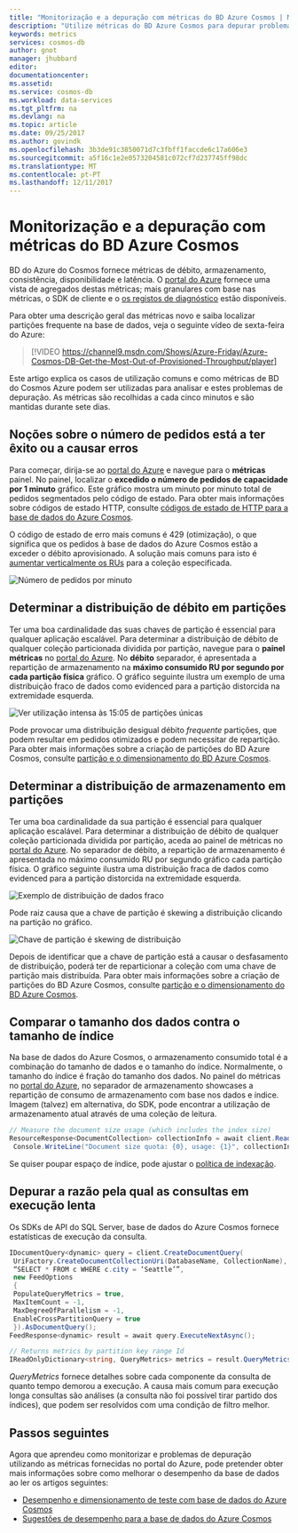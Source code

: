 ```yaml
---
title: "Monitorização e a depuração com métricas do BD Azure Cosmos | Microsoft Docs"
description: "Utilize métricas do BD Azure Cosmos para depurar problemas comuns e monitorizar a base de dados."
keywords: metrics
services: cosmos-db
author: gnot
manager: jhubbard
editor: 
documentationcenter: 
ms.assetid: 
ms.service: cosmos-db
ms.workload: data-services
ms.tgt_pltfrm: na
ms.devlang: na
ms.topic: article
ms.date: 09/25/2017
ms.author: govindk
ms.openlocfilehash: 3b3de91c3850071d7c3fbff1faccde6c17a606e3
ms.sourcegitcommit: a5f16c1e2e0573204581c072cf7d237745ff98dc
ms.translationtype: MT
ms.contentlocale: pt-PT
ms.lasthandoff: 12/11/2017
---
```

# <a name="monitoring-and-debugging-with-metrics-in-azure-cosmos-db"></a>Monitorização e a depuração com métricas do BD Azure Cosmos

BD do Azure do Cosmos fornece métricas de débito, armazenamento, consistência, disponibilidade e latência. O [portal do Azure](https://portal.azure.com) fornece uma vista de agregados destas métricas; mais granulares com base nas métricas, o SDK de cliente e o [os registos de diagnóstico](./logging.md) estão disponíveis.

Para obter uma descrição geral das métricas novo e saiba localizar partições frequente na base de dados, veja o seguinte vídeo de sexta-feira do Azure:

> [!VIDEO https://channel9.msdn.com/Shows/Azure-Friday/Azure-Cosmos-DB-Get-the-Most-Out-of-Provisioned-Throughput/player]
> 

Este artigo explica os casos de utilização comuns e como métricas de BD do Cosmos Azure podem ser utilizadas para analisar e estes problemas de depuração. As métricas são recolhidas a cada cinco minutos e são mantidas durante sete dias.

## <a name="understanding-how-many-requests-are-succeeding-or-causing-errors"></a>Noções sobre o número de pedidos está a ter êxito ou a causar erros

Para começar, dirija-se ao [portal do Azure](https://portal.azure.com) e navegue para o **métricas** painel. No painel, localizar o **excedido o número de pedidos de capacidade por 1 minuto** gráfico. Este gráfico mostra um minuto por minuto total de pedidos segmentados pelo código de estado. Para obter mais informações sobre códigos de estado HTTP, consulte [códigos de estado de HTTP para a base de dados do Azure Cosmos](https://docs.microsoft.com/rest/api/documentdb/http-status-codes-for-documentdb).

O código de estado de erro mais comuns é 429 (otimização), o que significa que os pedidos à base de dados do Azure Cosmos estão a exceder o débito aprovisionado. A solução mais comuns para isto é [aumentar verticalmente os RUs](./set-throughput.md) para a coleção especificada.

![Número de pedidos por minuto](media/use-metrics/metrics-12.png)

## <a name="determining-the-throughput-distribution-across-partitions"></a>Determinar a distribuição de débito em partições

Ter uma boa cardinalidade das suas chaves de partição é essencial para qualquer aplicação escalável. Para determinar a distribuição de débito de qualquer coleção particionada dividida por partição, navegue para o **painel métricas** no [portal do Azure](https://portal.azure.com). No **débito** separador, é apresentada a repartição de armazenamento na **máximo consumido RU por segundo por cada partição física** gráfico. O gráfico seguinte ilustra um exemplo de uma distribuição fraco de dados como evidenced para a partição distorcida na extremidade esquerda. 

![Ver utilização intensa às 15:05 de partições únicas](media/use-metrics/metrics-17.png)

Pode provocar uma distribuição desigual débito *frequente* partições, que podem resultar em pedidos otimizados e podem necessitar de repartição. Para obter mais informações sobre a criação de partições do BD Azure Cosmos, consulte [partição e o dimensionamento do BD Azure Cosmos](./partition-data.md).

## <a name="determining-the-storage-distribution-across-partitions"></a>Determinar a distribuição de armazenamento em partições

Ter uma boa cardinalidade da sua partição é essencial para qualquer aplicação escalável. Para determinar a distribuição de débito de qualquer coleção particionada dividida por partição, aceda ao painel de métricas no [portal do Azure](https://portal.azure.com). No separador de débito, a repartição de armazenamento é apresentada no máximo consumido RU por segundo gráfico cada partição física. O gráfico seguinte ilustra uma distribuição fraca de dados como evidenced para a partição distorcida na extremidade esquerda. 

![Exemplo de distribuição de dados fraco](media/use-metrics/metrics-07.png)

Pode raiz causa que a chave de partição é skewing a distribuição clicando na partição no gráfico. 

![Chave de partição é skewing de distribuição](media/use-metrics/metrics-05.png)

Depois de identificar que a chave de partição está a causar o desfasamento de distribuição, poderá ter de reparticionar a coleção com uma chave de partição mais distribuída. Para obter mais informações sobre a criação de partições do BD Azure Cosmos, consulte [partição e o dimensionamento do BD Azure Cosmos](./partition-data.md).

## <a name="comparing-data-size-against-index-size"></a>Comparar o tamanho dos dados contra o tamanho de índice

Na base de dados do Azure Cosmos, o armazenamento consumido total é a combinação do tamanho de dados e o tamanho do índice. Normalmente, o tamanho do índice é fração do tamanho dos dados. No painel do métricas no [portal do Azure](https://portal.azure.com), no separador de armazenamento showcases a repartição de consumo de armazenamento com base nos dados e índice. Imagem (talvez) em alternativa, do SDK, pode encontrar a utilização de armazenamento atual através de uma coleção de leitura.
```csharp
// Measure the document size usage (which includes the index size)  
ResourceResponse<DocumentCollection> collectionInfo = await client.ReadDocumentCollectionAsync(UriFactory.CreateDocumentCollectionUri("db", "coll")); 
 Console.WriteLine("Document size quota: {0}, usage: {1}", collectionInfo.DocumentQuota, collectionInfo.DocumentUsage);
``` 
Se quiser poupar espaço de índice, pode ajustar o [política de indexação](./indexing-policies.md).

## <a name="debugging-why-queries-are-running-slow"></a>Depurar a razão pela qual as consultas em execução lenta

Os SDKs de API do SQL Server, base de dados do Azure Cosmos fornece estatísticas de execução da consulta. 

```csharp
IDocumentQuery<dynamic> query = client.CreateDocumentQuery(
 UriFactory.CreateDocumentCollectionUri(DatabaseName, CollectionName), 
 “SELECT * FROM c WHERE c.city = ‘Seattle’”, 
 new FeedOptions 
 { 
 PopulateQueryMetrics = true, 
 MaxItemCount = -1, 
 MaxDegreeOfParallelism = -1, 
 EnableCrossPartitionQuery = true 
 }).AsDocumentQuery();
FeedResponse<dynamic> result = await query.ExecuteNextAsync();

// Returns metrics by partition key range Id 
IReadOnlyDictionary<string, QueryMetrics> metrics = result.QueryMetrics;
```

*QueryMetrics* fornece detalhes sobre cada componente da consulta de quanto tempo demorou a execução. A causa mais comum para execução longa consultas são análises (a consulta não foi possível tirar partido dos índices), que podem ser resolvidos com uma condição de filtro melhor.

## <a name="next-steps"></a>Passos seguintes

Agora que aprendeu como monitorizar e problemas de depuração utilizando as métricas fornecidas no portal do Azure, pode pretender obter mais informações sobre como melhorar o desempenho da base de dados ao ler os artigos seguintes:

* [Desempenho e dimensionamento de teste com base de dados do Azure Cosmos](performance-testing.md)
* [Sugestões de desempenho para a base de dados do Azure Cosmos](performance-tips.md)
